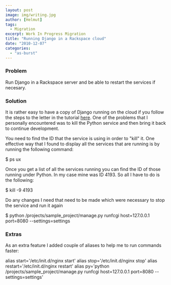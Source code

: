 ```yaml
---
layout: post
image: img/writing.jpg
author: [Helmut]
tags:
  - Migration
excerpt: Work In Progress Migration
title: "Running Django in a Rackspace cloud"
date: "2010-12-07"
categories: 
  - "as-burst"
---
```


### Problem

Run Django in a Rackspace server and be able to restart the services if necesary.

### Solution

It is rather easy to have a copy of Django running on the cloud if you follow the steps to the letter in the tutorial [here](http://code.djangoproject.com/wiki/DjangoAndNginx). One of the problems that I personally encountered was to kill the Python service and then bring it back to continue development.

You need to find the ID that the service is using in order to "kill" it. One effective way that I found to display all the services that are running is by running the following command:

$ ps ux

Once you get a list of all the services running you can find the ID of those running under Python. In my case mine was ID 4193. So all I have to do is the following:

$ kill -9 4193

Do any changes I need that need to be made which were necessary to stop the service and run it again

$ python /projects/sample\_project/manage.py runfcgi host=127.0.0.1 port=8080 --settings=settings

### Extras

As an extra feature I added couple of aliases to help me to run commands faster:

alias start='/etc/init.d/nginx start' alias stop='/etc/init.d/nginx stop' alias restart='/etc/init.d/nginx restart' alias py='python /projects/sample\_project/manage.py runfcgi host=127.0.0.1 port=8080 --settings=settings'
